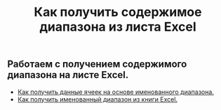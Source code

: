 ﻿---
title: Как получить содержимое диапазона из листа Excel
second_title: Aspose.Cells Cloud Documen
linktitle: Ге
type: docs
url: /ru/ranges/get/
keywords: How to get range content from an Excel worksheet
description: Aspose.Cells Cloud REST API поддерживает получение содержимого диапазона из рабочего листа Excel. SDK поддерживает различные языки разработки. К ним относятся Android, C#, Go, Java, NodeJS, Perl, PHP, Python, Ruby и Swift.
weight: 20
---
## Работаем с получением содержимого диапазона на листе Excel.


- [Как получить данные ячеек на основе именованного диапазона.](/cells/ru/ranges/get/values/) 
- [Как получить именованный диапазон из книги Excel.](/cells/ru/ranges/get/name/) 


